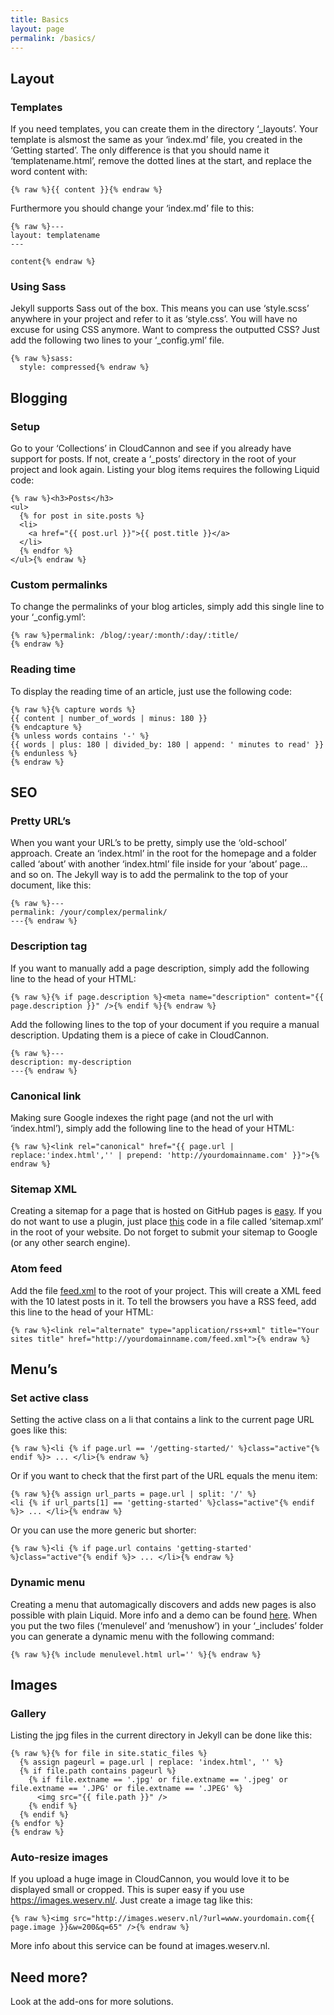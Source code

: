 ```yaml
---
title: Basics
layout: page
permalink: /basics/
---
```



## Layout

### Templates

If you need templates, you can create them in the directory ‘_layouts’. Your template is alsmost the same as your ‘index.md’ file, you created in the ‘Getting started’. The only difference is that you should name it ‘templatename.html’, remove the dotted lines at the start, and replace the word content with:

```
{% raw %}{{ content }}{% endraw %}
```

Furthermore you should change your ‘index.md’ file to this:

```
{% raw %}---
layout: templatename
---

content{% endraw %}
```

### Using Sass

Jekyll supports Sass out of the box. This means you can use ‘style.scss’ anywhere in your project and refer to it as ‘style.css’. You will have no excuse for using CSS anymore. Want to compress the outputted CSS? Just add the following two lines to your ‘_config.yml’ file.

```
{% raw %}sass:
  style: compressed{% endraw %}
```

## Blogging

### Setup

Go to your ‘Collections’ in CloudCannon and see if you already have support for posts. If not, create a ‘_posts’ directory in the root of your project and look again. Listing your blog items requires the following Liquid code:

```
{% raw %}<h3>Posts</h3>
<ul>
  {% for post in site.posts %}
  <li>
    <a href="{{ post.url }}">{{ post.title }}</a>
  </li>
  {% endfor %}
</ul>{% endraw %}
```

### Custom permalinks

To change the permalinks of your blog articles, simply add this single line to your ‘_config.yml’:

```
{% raw %}permalink: /blog/:year/:month/:day/:title/
{% endraw %}
```

### Reading time

To display the reading time of an article, just use the following code:

```
{% raw %}{% capture words %}
{{ content | number_of_words | minus: 180 }}
{% endcapture %}
{% unless words contains '-' %}
{{ words | plus: 180 | divided_by: 180 | append: ' minutes to read' }}
{% endunless %}
{% endraw %}
```

## SEO

### Pretty URL’s

When you want your URL’s to be pretty, simply use the ‘old-school’ approach. Create an ‘index.html’ in the root for the homepage and a folder called ‘about’ with another ‘index.html’ file inside for your ‘about’ page… and so on. The Jekyll way is to add the permalink to the top of your document, like this:

```
{% raw %}---
permalink: /your/complex/permalink/
---{% endraw %}
```

### Description tag

If you want to manually add a page description, simply add the following line to the head of your HTML:

```
{% raw %}{% if page.description %}<meta name="description" content="{{ page.description }}" />{% endif %}{% endraw %}
```

Add the following lines to the top of your document if you require a manual description. Updating them is a piece of cake in CloudCannon.

```
{% raw %}---
description: my-description
---{% endraw %}
```

### Canonical link

Making sure Google indexes the right page (and not the url with ‘index.html’), simply add the following line to the head of your HTML:

```
{% raw %}<link rel="canonical" href="{{ page.url | replace:'index.html','' | prepend: 'http://yourdomainname.com' }}">{% endraw %}
```

### Sitemap XML

Creating a sitemap for a page that is hosted on GitHub pages is [easy](https://help.github.com/articles/sitemaps-for-github-pages/). If you do not want to use a plugin, just place [this](https://github.com/CloudCannon/Jekyll-Tips/blob/master/sitemap.xml) code in a file called ‘sitemap.xml’ in the root of your website. Do not forget to submit your sitemap to Google (or any other search engine).

### Atom feed

Add the file [feed.xml](https://github.com/jnvsor/jekyll-dynamic-menu/blob/master/feed.xml) to the root of your project. This will create a XML feed with the 10 latest posts in it. To tell the browsers you have a RSS feed, add this line to the head of your HTML:

```
{% raw %}<link rel="alternate" type="application/rss+xml" title="Your sites title" href="http://yourdomainname.com/feed.xml">{% endraw %}
```

## Menu’s

### Set active class

Setting the active class on a li that contains a link to the current page URL goes like this:

```
{% raw %}<li {% if page.url == '/getting-started/' %}class="active"{% endif %}> ... </li>{% endraw %}
```

Or if you want to check that the first part of the URL equals the menu item:

```
{% raw %}{% assign url_parts = page.url | split: '/' %}
<li {% if url_parts[1] == 'getting-started' %}class="active"{% endif %}> ... </li>{% endraw %}
```

Or you can use the more generic but shorter:

```
{% raw %}<li {% if page.url contains 'getting-started' %}class="active"{% endif %}> ... </li>{% endraw %}
```

### Dynamic menu

Creating a menu that automagically discovers and adds new pages is also possible with plain Liquid. More info and a demo can be found [here](https://github.com/jnvsor/jekyll-dynamic-menu). When you put the two files (‘menulevel’ and ‘menushow’) in your ‘_includes’ folder you can generate a dynamic menu with the following command:

```
{% raw %}{% include menulevel.html url='' %}{% endraw %}
```

## Images

### Gallery

Listing the jpg files in the current directory in Jekyll can be done like this:

```
{% raw %}{% for file in site.static_files %}
  {% assign pageurl = page.url | replace: 'index.html', '' %}
  {% if file.path contains pageurl %}
    {% if file.extname == '.jpg' or file.extname == '.jpeg' or file.extname == '.JPG' or file.extname == '.JPEG' %}
      <img src="{{ file.path }}" />
    {% endif %}
  {% endif %}
{% endfor %}
{% endraw %}
```

### Auto-resize images

If you upload a huge image in CloudCannon, you would love it to be displayed small or cropped. This is super easy if you use https://images.weserv.nl/. Just create a image tag like this:

```
{% raw %}<img src="http://images.weserv.nl/?url=www.yourdomain.com{{ page.image }}&w=200&q=65" />{% endraw %}
```

More info about this service can be found at images.weserv.nl.

## Need more?

Look at the add-ons for more solutions.